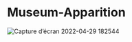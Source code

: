 # Museum-Apparition

![Capture d’écran 2022-04-29 182544](https://user-images.githubusercontent.com/89834824/165985108-0aa63bb0-23f2-4393-adb8-8ea148f0d298.png)
